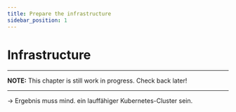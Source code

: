 ```yaml
---
title: Prepare the infrastructure
sidebar_position: 1
---
```


# Infrastructure

---
**NOTE:**
This chapter is still work in progress. Check back later!

---


-> Ergebnis muss mind. ein lauffähiger Kubernetes-Cluster sein. 